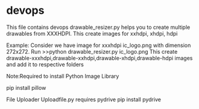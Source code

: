 # devops
This file contains devops 
drawable_resizer.py helps you to create multiple drawables from XXXHDPI. This create images for xxhdpi, xhdpi, hdpi

Example:
Consider we have image for xxxhdpi ic_logo.png with dimension 272x272.
Run >>python drawable_resizer.py ic_logo.png
This create drawable-xxxhdpi,drawable-xxhdpi,drawable-xhdpi,drawable-hdpi images and add it to respective folders

Note:Required to install Python Image Library

pip install pillow

File Uploader
Uploadfile.py requires pydrive
pip install pydrive

